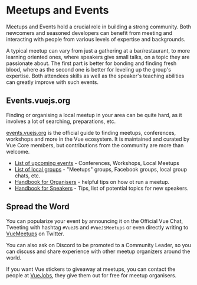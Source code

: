 # Meetups and Events

Meetups and Events hold a crucial role in building a strong community. Both newcomers and seasoned developers can benefit from meeting and interacting with people from various levels of expertise and backgrounds.

A typical meetup can vary from just a gathering at a bar/restaurant, to more learning oriented ones, where speakers give small talks, on a topic they are passionate about. The first part is better for bonding and finding fresh blood, where as the second one is better for leveling up the group's expertise. Both attendees skills as well as the speaker's teaching abilities can greatly improve with such events.

## Events.vuejs.org

Finding or organising a local meetup in your area can be quite hard, as it involves a lot of searching, preparations, etc.

[events.vuejs.org](https://events.vuejs.org) is the official guide to finding meetups, conferences, workshops and more in the Vue ecosystem. It is maintained and curated by Vue Core members, but contributions from the community are more than welcome.

* [List of upcoming events](https://events.vuejs.org/events/) - Conferences, Workshops, Local Meetups
* [List of local groups](https://events.vuejs.org/meetups/) - "Meetups" groups, Facebook groups, local group chats, etc.
* [Handbook for Organisers](https://events.vuejs.org/resources/#organizers-handbook) - helpful tips on how ot run a meetup.
* [Handbook for Speakers](https://events.vuejs.org/resources/#speakers-handbook) - Tips, list of potential topics for new speakers.

## Spread the Word

You can popularize your event by announcing it on the Official Vue Chat, Tweeting with hashtag `#VueJS` and `#VueJSMeetups` or even directly writing to [VueMeetups](https://twitter.com/vuemeetups) on Twitter.

You can also ask on Discord to be promoted to a Community Leader, so you can discuss and share experience with other meetup organizers around the world.

If you want Vue stickers to giveaway at meetups, you can contact the people at [VueJobs](https://vuejobs.com/), they give them out for free for meetup organisers.

